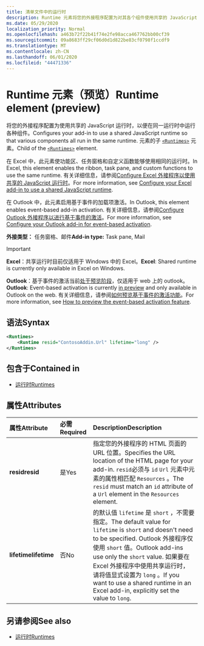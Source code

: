 ```yaml
---
title: 清单文件中的运行时
description: Runtime 元素将您的外接程序配置为对其各个组件使用共享的 JavaScript 运行时，例如，功能区、任务窗格、自定义函数。
ms.date: 05/29/2020
localization_priority: Normal
ms.openlocfilehash: a463b72f22b41f74e2fe98acca467762bb00cf39
ms.sourcegitcommit: 09a8683ff29cf06d0d1d822be83cf0798f1ccdf9
ms.translationtype: MT
ms.contentlocale: zh-CN
ms.lasthandoff: 06/01/2020
ms.locfileid: "44471336"
---
```

# <a name="runtime-element-preview"></a><span data-ttu-id="5c616-103">Runtime 元素（预览）</span><span class="sxs-lookup"><span data-stu-id="5c616-103">Runtime element (preview)</span></span>

<span data-ttu-id="5c616-104">将您的外接程序配置为使用共享的 JavaScript 运行时，以便在同一运行时中运行各种组件。</span><span class="sxs-lookup"><span data-stu-id="5c616-104">Configures your add-in to use a shared JavaScript runtime so that various components all run in the same runtime.</span></span> <span data-ttu-id="5c616-105">元素的子 [`<Runtimes>`](runtimes.md) 元素。</span><span class="sxs-lookup"><span data-stu-id="5c616-105">Child of the [`<Runtimes>`](runtimes.md) element.</span></span>

<span data-ttu-id="5c616-106">在 Excel 中，此元素使功能区、任务窗格和自定义函数能够使用相同的运行时。</span><span class="sxs-lookup"><span data-stu-id="5c616-106">In Excel, this element enables the ribbon, task pane, and custom functions to use the same runtime.</span></span> <span data-ttu-id="5c616-107">有关详细信息，请参阅[Configure Excel 外接程序以使用共享的 JavaScript 运行时](../../excel/configure-your-add-in-to-use-a-shared-runtime.md)。</span><span class="sxs-lookup"><span data-stu-id="5c616-107">For more information, see [Configure your Excel add-in to use a shared JavaScript runtime](../../excel/configure-your-add-in-to-use-a-shared-runtime.md).</span></span>

<span data-ttu-id="5c616-108">在 Outlook 中，此元素启用基于事件的加载项激活。</span><span class="sxs-lookup"><span data-stu-id="5c616-108">In Outlook, this element enables event-based add-in activation.</span></span> <span data-ttu-id="5c616-109">有关详细信息，请参阅[Configure Outlook 外接程序以进行基于事件的激活](../../outlook/autolaunch.md)。</span><span class="sxs-lookup"><span data-stu-id="5c616-109">For more information, see [Configure your Outlook add-in for event-based activation](../../outlook/autolaunch.md).</span></span>

<span data-ttu-id="5c616-110">**外接类型：** 任务窗格、邮件</span><span class="sxs-lookup"><span data-stu-id="5c616-110">**Add-in type:** Task pane, Mail</span></span>

> [!IMPORTANT]
> <span data-ttu-id="5c616-111">**Excel**：共享运行时目前仅适用于 Windows 中的 Excel。</span><span class="sxs-lookup"><span data-stu-id="5c616-111">**Excel**: Shared runtime is currently only available in Excel on Windows.</span></span>
>
> <span data-ttu-id="5c616-112">**Outlook**：基于事件的激活当前[处于预览阶段](../../reference/objectmodel/preview-requirement-set/outlook-requirement-set-preview.md)，仅适用于 web 上的 outlook。</span><span class="sxs-lookup"><span data-stu-id="5c616-112">**Outlook**: Event-based activation is currently [in preview](../../reference/objectmodel/preview-requirement-set/outlook-requirement-set-preview.md) and only available in Outlook on the web.</span></span> <span data-ttu-id="5c616-113">有关详细信息，请参阅[如何预览基于事件的激活功能](../../outlook/autolaunch.md#how-to-preview-the-event-based-activation-feature)。</span><span class="sxs-lookup"><span data-stu-id="5c616-113">For more information, see [How to preview the event-based activation feature](../../outlook/autolaunch.md#how-to-preview-the-event-based-activation-feature).</span></span>

## <a name="syntax"></a><span data-ttu-id="5c616-114">语法</span><span class="sxs-lookup"><span data-stu-id="5c616-114">Syntax</span></span>

```XML
<Runtimes>
    <Runtime resid="ContosoAddin.Url" lifetime="long" />
</Runtimes>
```

## <a name="contained-in"></a><span data-ttu-id="5c616-115">包含于</span><span class="sxs-lookup"><span data-stu-id="5c616-115">Contained in</span></span>

- [<span data-ttu-id="5c616-116">运行时</span><span class="sxs-lookup"><span data-stu-id="5c616-116">Runtimes</span></span>](runtimes.md)

## <a name="attributes"></a><span data-ttu-id="5c616-117">属性</span><span class="sxs-lookup"><span data-stu-id="5c616-117">Attributes</span></span>

|  <span data-ttu-id="5c616-118">属性</span><span class="sxs-lookup"><span data-stu-id="5c616-118">Attribute</span></span>  |  <span data-ttu-id="5c616-119">必需</span><span class="sxs-lookup"><span data-stu-id="5c616-119">Required</span></span>  |  <span data-ttu-id="5c616-120">Description</span><span class="sxs-lookup"><span data-stu-id="5c616-120">Description</span></span>  |
|:-----|:-----|:-----|
|  <span data-ttu-id="5c616-121">**resid**</span><span class="sxs-lookup"><span data-stu-id="5c616-121">**resid**</span></span>  |  <span data-ttu-id="5c616-122">是</span><span class="sxs-lookup"><span data-stu-id="5c616-122">Yes</span></span>  | <span data-ttu-id="5c616-123">指定您的外接程序的 HTML 页面的 URL 位置。</span><span class="sxs-lookup"><span data-stu-id="5c616-123">Specifies the URL location of the HTML page for your add-in.</span></span> <span data-ttu-id="5c616-124">`resid`必须与 `id` `Url` 元素中元素的属性相匹配 `Resources` 。</span><span class="sxs-lookup"><span data-stu-id="5c616-124">The `resid` must match an `id` attribute of a `Url` element in the `Resources` element.</span></span> |
|  <span data-ttu-id="5c616-125">**lifetime**</span><span class="sxs-lookup"><span data-stu-id="5c616-125">**lifetime**</span></span>  |  <span data-ttu-id="5c616-126">否</span><span class="sxs-lookup"><span data-stu-id="5c616-126">No</span></span>  | <span data-ttu-id="5c616-127">的默认值 `lifetime` 是 `short` ，不需要指定。</span><span class="sxs-lookup"><span data-stu-id="5c616-127">The default value for `lifetime` is `short` and doesn't need to be specified.</span></span> <span data-ttu-id="5c616-128">Outlook 外接程序仅使用 `short` 值。</span><span class="sxs-lookup"><span data-stu-id="5c616-128">Outlook add-ins use only the `short` value.</span></span> <span data-ttu-id="5c616-129">如果要在 Excel 外接程序中使用共享运行时，请将值显式设置为 `long` 。</span><span class="sxs-lookup"><span data-stu-id="5c616-129">If you want to use a shared runtime in an Excel add-in, explicitly set the value to `long`.</span></span> |

## <a name="see-also"></a><span data-ttu-id="5c616-130">另请参阅</span><span class="sxs-lookup"><span data-stu-id="5c616-130">See also</span></span>

- [<span data-ttu-id="5c616-131">运行时</span><span class="sxs-lookup"><span data-stu-id="5c616-131">Runtimes</span></span>](runtimes.md)

